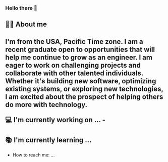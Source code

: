 ### Hello there 👋

<h2> 👨‍🦲 About me <h2/>
   I'm from the USA, Pacific Time zone. I am a recent graduate open to opportunities that will help me continue to grow as an engineer. I am eager to work on challenging projects and collaborate with other talented individuals. Whether it's building new software, optimizing existing systems, or exploring new technologies, I am excited about the prospect of helping others do more with technology. 

💻 I'm currently working on ...
    - 
   
📚 I'm currently learning ...
   - 
 - How to reach me: ...

